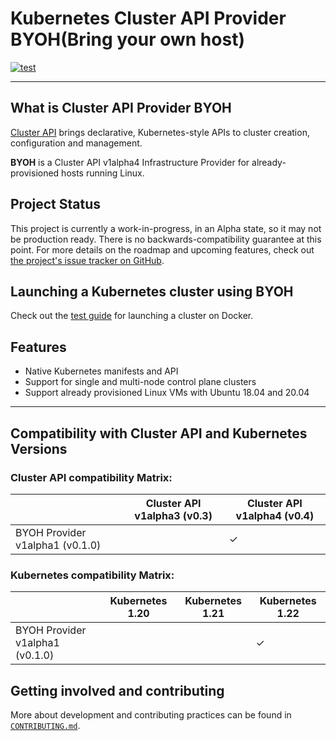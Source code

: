 # Kubernetes Cluster API Provider BYOH(Bring your own host)
[![test](https://github.com/vmware-tanzu/cluster-api-provider-byoh/actions/workflows/main.yml/badge.svg)](https://github.com/vmware-tanzu/cluster-api-provider-byoh/actions/workflows/main.yml)

------

## What is Cluster API Provider BYOH

[Cluster API][cluster_api] brings
declarative, Kubernetes-style APIs to cluster creation, configuration and
management.

__BYOH__ is a Cluster API v1alpha4 Infrastructure Provider for already-provisioned hosts running Linux.

## Project Status

This project is currently a work-in-progress, in an Alpha state, so it may not be production ready. There is no backwards-compatibility guarantee at this point. For more details on the roadmap and upcoming features, check out [the project's issue tracker on GitHub][issue].

## Launching a Kubernetes cluster using BYOH

Check out the [test guide](./test/test-run.md) for launching a cluster on Docker.

## Features

- Native Kubernetes manifests and API
- Support for single and multi-node control plane clusters
- Support already provisioned Linux VMs with Ubuntu 18.04 and 20.04

------

## Compatibility with Cluster API and Kubernetes Versions

### Cluster API compatibility Matrix:

||Cluster API v1alpha3 (v0.3)|Cluster API v1alpha4 (v0.4)|
|-|-|-|
|BYOH Provider v1alpha1 (v0.1.0)||✓|


### Kubernetes compatibility Matrix:

||Kubernetes 1.20|Kubernetes 1.21|Kubernetes 1.22|
|-|-|-|-|
|BYOH Provider v1alpha1 (v0.1.0)|||✓|


## Getting involved and contributing

More about development and contributing practices can be found in [`CONTRIBUTING.md`](./CONTRIBUTING.md).

<!-- References -->

[cluster_api]: https://github.com/kubernetes-sigs/cluster-api
[issue]: https://github.com/vmware-tanzu/cluster-api-provider-byoh/issues

